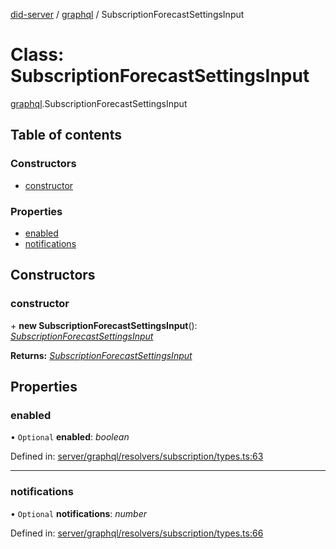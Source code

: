 [did-server](../README.md) / [graphql](../modules/graphql.md) / SubscriptionForecastSettingsInput

# Class: SubscriptionForecastSettingsInput

[graphql](../modules/graphql.md).SubscriptionForecastSettingsInput

## Table of contents

### Constructors

- [constructor](graphql.subscriptionforecastsettingsinput.md#constructor)

### Properties

- [enabled](graphql.subscriptionforecastsettingsinput.md#enabled)
- [notifications](graphql.subscriptionforecastsettingsinput.md#notifications)

## Constructors

### constructor

\+ **new SubscriptionForecastSettingsInput**(): [*SubscriptionForecastSettingsInput*](graphql.subscriptionforecastsettingsinput.md)

**Returns:** [*SubscriptionForecastSettingsInput*](graphql.subscriptionforecastsettingsinput.md)

## Properties

### enabled

• `Optional` **enabled**: *boolean*

Defined in: [server/graphql/resolvers/subscription/types.ts:63](https://github.com/Puzzlepart/did/blob/45604452/server/graphql/resolvers/subscription/types.ts#L63)

___

### notifications

• `Optional` **notifications**: *number*

Defined in: [server/graphql/resolvers/subscription/types.ts:66](https://github.com/Puzzlepart/did/blob/45604452/server/graphql/resolvers/subscription/types.ts#L66)
